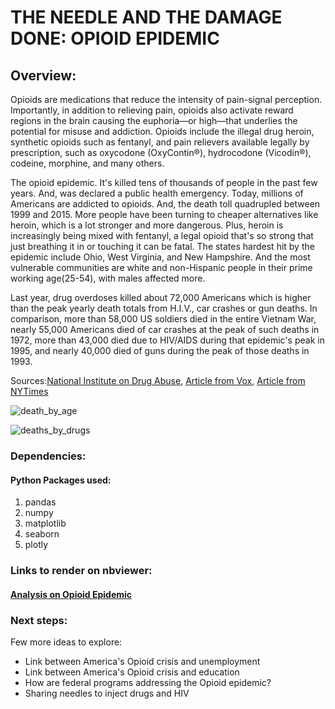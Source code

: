 # THE NEEDLE AND THE DAMAGE DONE: OPIOID EPIDEMIC

## Overview:
<p>Opioids are medications that reduce the intensity of pain-signal perception. Importantly, in addition to relieving pain, opioids also activate reward regions in the brain causing the euphoria—or high—that underlies the potential for misuse and addiction. Opioids include the illegal drug heroin, synthetic opioids such as fentanyl, and pain relievers available legally by prescription, such as oxycodone (OxyContin®), hydrocodone (Vicodin®), codeine, morphine, and many others.</p>

<p>The opioid epidemic. It's killed tens of thousands of people in the past few years. And, was declared a public health emergency. Today, millions of Americans are addicted to opioids. And, the death toll quadrupled between 1999 and 2015. More people have been turning to cheaper alternatives like heroin, which is a lot stronger and more dangerous. Plus, heroin is increasingly being mixed with fentanyl, a legal opioid that's so strong that just breathing it in or touching it can be fatal. The states hardest hit by the epidemic include Ohio, West Virginia, and New Hampshire. And the most vulnerable communities are white and non-Hispanic people in their prime working age(25-54), with males affected more.</p>

<p>Last year, drug overdoses killed about 72,000 Americans which is higher than the peak yearly death totals from H.I.V., car crashes or gun deaths. In comparison, more than 58,000 US soldiers died in the entire Vietnam War, nearly 55,000 Americans died of car crashes at the peak of such deaths in 1972, more than 43,000 died due to HIV/AIDS during that epidemic's peak in 1995, and nearly 40,000 died of guns during the peak of those deaths in 1993.</p>
<p>Sources:<a href="https://www.drugabuse.gov/related-topics/trends-statistics/overdose-death-rates">National Institute on Drug Abuse</a>, <a href="https://www.vox.com/science-and-health/2017/3/23/14987892/opioid-heroin-epidemic-charts">Article from Vox</a>, <a href="https://www.nytimes.com/2018/08/15/upshot/opioids-overdose-deaths-rising-fentanyl.html"> Article from NYTimes</a>

![death_by_age](https://user-images.githubusercontent.com/31700068/44609132-5f01cd80-a7ab-11e8-89e7-88559797aa65.png)

![deaths_by_drugs](https://user-images.githubusercontent.com/31700068/44609221-a5efc300-a7ab-11e8-844b-5d96689fc3d8.png)



### Dependencies:

#### Python Packages used:
<ol>
	<li>pandas</li>
	<li>numpy</li>
	<li>matplotlib</li>
	<li>seaborn</li>	
	<li>plotly</li>
</ol>

### Links to render on nbviewer:
#### <a href="">Analysis on Opioid Epidemic</a>

### Next steps:
<p> Few more ideas to explore: 
<ul><li> Link between America's Opioid crisis and unemployment</li>
    <li> Link between America's Opioid crisis and education</li>
    <li> How are federal programs addressing the Opioid epidemic?</li>
    <li> Sharing needles to inject drugs and HIV </li></ul>	
</p>

